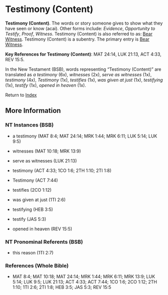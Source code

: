 # Testimony (Content)
**Testimony (Content)**. 
The words or story someone gives to show what they have seen or know (acai). 
Other forms include: 
*Evidence*, *Opportunity to Testify*, *Proof*, *Witness*. 
Testimony (Content) is also referred to as: 
[Bear Witness](BearWitness.md). 
Testimony (Content) is a subentry. The primary entry is 
[Bear Witness](BearWitness.md). 


**Key References for Testimony (Content)**: 
MAT 24:14, LUK 21:13, ACT 4:33, REV 15:5. 




In the New Testament (BSB), words representing “Testimony (Content)” are translated as 
*a testimony* (6x), *witnesses* (2x), *serve as witnesses* (1x), *testimony* (4x), *Testimony* (1x), *testifies* (1x), *was given at just* (1x), *testifying* (1x), *testify* (1x), *opened in heaven* (1x). 


Return to [Index](00-Index.md)

## More Information

### NT Instances (BSB)

* a testimony (MAT 8:4; MAT 24:14; MRK 1:44; MRK 6:11; LUK 5:14; LUK 9:5)

* witnesses (MAT 10:18; MRK 13:9)

* serve as witnesses (LUK 21:13)

* testimony (ACT 4:33; 1CO 1:6; 2TH 1:10; 2TI 1:8)

* Testimony (ACT 7:44)

* testifies (2CO 1:12)

* was given at just (1TI 2:6)

* testifying (HEB 3:5)

* testify (JAS 5:3)

* opened in heaven (REV 15:5)



### NT Pronominal Referents (BSB)

* this reason (1TI 2:7)



### References (Whole Bible)

* MAT 8:4; MAT 10:18; MAT 24:14; MRK 1:44; MRK 6:11; MRK 13:9; LUK 5:14; LUK 9:5; LUK 21:13; ACT 4:33; ACT 7:44; 1CO 1:6; 2CO 1:12; 2TH 1:10; 1TI 2:6; 2TI 1:8; HEB 3:5; JAS 5:3; REV 15:5



